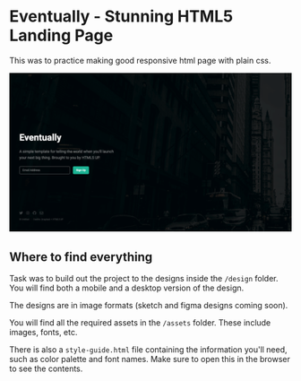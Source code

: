 # Eventually - Stunning HTML5 Landing Page

This was to practice making good responsive html page with plain css.

![Design for the project](https://raw.githubusercontent.com/codedamn-projects/eventually-stunning-html5-landing-page/master/designs/Landing%20Page%20%5BDesktop%5D.jpg)


## Where to find everything

Task was to build out the project to the designs inside the `/design` folder. You will find both a mobile and a desktop version of the design.

The designs are in image formats (sketch and figma designs coming soon).

You will find all the required assets in the `/assets` folder. These include images, fonts, etc.

There is also a `style-guide.html` file containing the information you'll need, such as color palette and font names. Make sure to open this in the browser to see the contents.

